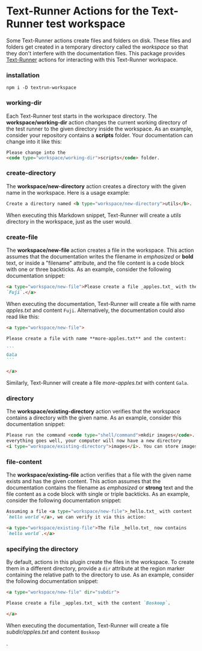 # Text-Runner Actions for the Text-Runner test workspace

Some Text-Runner actions create files and folders on disk. These files and
folders get created in a temporary directory called the _workspace_ so that they
don't interfere with the documentation files. This package provides
[Text-Runner](https://github.com/kevgo/text-runner) actions for interacting with
this Text-Runner workspace.

### installation

<a type="npm/install">

```
npm i -D textrun-workspace
```

</a>

### working-dir

Each Text-Runner test starts in the workspace directory. The
<b type="action/name-full">workspace/working-dir</b> action changes the current
working directory of the test runner to the given directory inside the
workspace. As an example, consider your repository contains a
<b type="workspace/new-directory">scripts</b> folder. Your documentation can
change into it like this:

<a type="extension/runnable-region">

```html
Please change into the
<code type="workspace/working-dir">scripts</code> folder.
```

</a>

### create-directory

The <b type="action/name-full">workspace/new-directory</b> action creates a
directory with the given name in the workspace. Here is a usage example:

<a type="extension/runnable-region">

```html
Create a directory named <b type="workspace/new-directory">utils</b>.
```

</a>

When executing this Markdown snippet, Text-Runner will create a
<i type="workspace/existing-directory">utils</i> directory in the workspace,
just as the user would.

### create-file

The <b type="action/name-full">workspace/new-file</b> action creates a file in
the workspace. This action assumes that the documentation writes the filename in
_emphasized_ or **bold** text, or inside a "filename" attribute, and the file
content is a code block with one or three backticks. As an example, consider the
following documentation snippet:

<a type="extension/runnable-region">

```markdown
<a type="workspace/new-file">Please create a file _apples.txt_ with the content
`Fuji`.</a>
```

</a>

When executing the documentation, Text-Runner will create a file with name
<a type="workspace/existing-file">_apples.txt_ and content `Fuji`</a>.
Alternatively, the documentation could also read like this:

<a type="extension/runnable-region">

````markdown
<a type="workspace/new-file">

Please create a file with name **more-apples.txt** and the content:

```
Gala
```

</a>
````

</a>

Similarly, Text-Runner will create a file
<a type="workspace/existing-file">_more-apples.txt_ with content `Gala`</a>.

### directory

The <b type="action/name-full">workspace/existing-directory</b> action verifies
that the workspace contains a directory with the given name. As an example,
consider this documentation snippet:

<a type="extension/runnable-region">

```html
Please run the command <code type="shell/command">mkdir images</code>. If
everything goes well, your computer will now have a new directory
<i type="workspace/existing-directory">images</i>. You can store images in it.
```

</a>

### file-content

The <b type="action/name-full">workspace/existing-file</b> action verifies that
a file with the given name exists and has the given content. This action assumes
that the documentation contains the filename as _emphasized_ or **strong** text
and the file content as a code block with single or triple backticks. As an
example, consider the following documentation snippet:

<a type="extension/runnable-region">

```markdown
Assuming a file <a type="workspace/new-file">_hello.txt_ with content
`hello world`</a>, we can verify it via this action:

<a type="workspace/existing-file">The file _hello.txt_ now contains
`hello world`.</a>
```

### specifying the directory

By default, actions in this plugin create the files in the workspace. To create
them in a different directory, provide a `dir` attribute at the region marker
containing the relative path to the directory to use. As an example, consider
the following documentation snippet:

<a type="extension/runnable-region">

```markdown
<a type="workspace/new-file" dir="subdir">

Please create a file _apples.txt_ with the content `Boskoop`.

</a>
```

</a>

<a type="workspace/existing-file">

When executing the documentation, Text-Runner will create a file
_subdir/apples.txt_ and content `Boskoop`

</a>.

